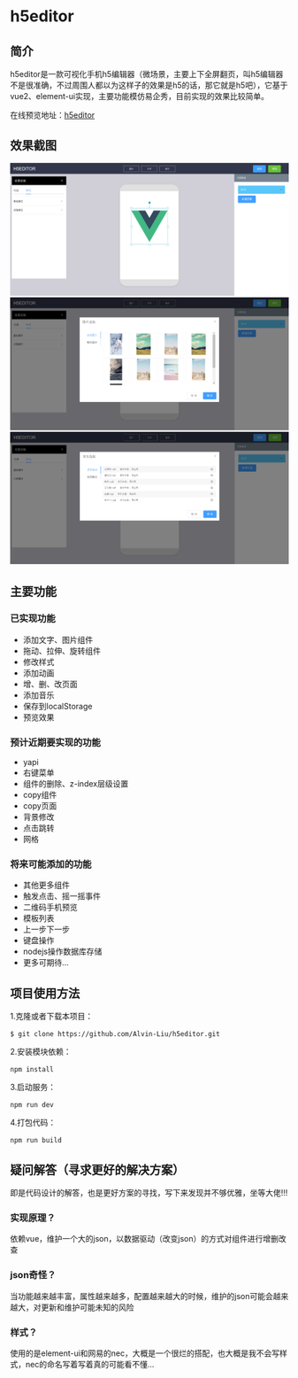 # h5editor

## 简介

h5editor是一款可视化手机h5编辑器（微场景，主要上下全屏翻页，叫h5编辑器不是很准确，不过周围人都以为这样子的效果是h5的话，那它就是h5吧），它基于vue2、element-ui实现，主要功能模仿易企秀，目前实现的效果比较简单。

在线预览地址：[h5editor](https://alvin-liu.github.io/h5editor/ "DEMO")

## 效果截图

![](./doc/images/1.png)
![](./doc/images/2.png)
![](./doc/images/3.png)


## 主要功能

### 已实现功能

- 添加文字、图片组件
- 拖动、拉伸、旋转组件
- 修改样式
- 添加动画
- 增、删、改页面
- 添加音乐
- 保存到localStorage
- 预览效果

### 预计近期要实现的功能

- yapi
- 右键菜单
- 组件的删除、z-index层级设置
- copy组件
- copy页面
- 背景修改
- 点击跳转
- 网格

### 将来可能添加的功能

- 其他更多组件
- 触发点击、摇一摇事件
- 二维码手机预览
- 模板列表
- 上一步下一步
- 键盘操作
- nodejs操作数据库存储
- 更多可期待...

## 项目使用方法

1.克隆或者下载本项目：

    $ git clone https://github.com/Alvin-Liu/h5editor.git

2.安装模块依赖：

    npm install

3.启动服务：

    npm run dev

4.打包代码：

    npm run build

## 疑问解答（寻求更好的解决方案）

即是代码设计的解答，也是更好方案的寻找，写下来发现并不够优雅，坐等大佬!!!

### 实现原理？

依赖vue，维护一个大的json，以数据驱动（改变json）的方式对组件进行增删改查

### json奇怪？

当功能越来越丰富，属性越来越多，配置越来越大的时候，维护的json可能会越来越大，对更新和维护可能未知的风险

### 样式？

使用的是element-ui和网易的nec，大概是一个很烂的搭配，也大概是我不会写样式，nec的命名写着写着真的可能看不懂...

   

